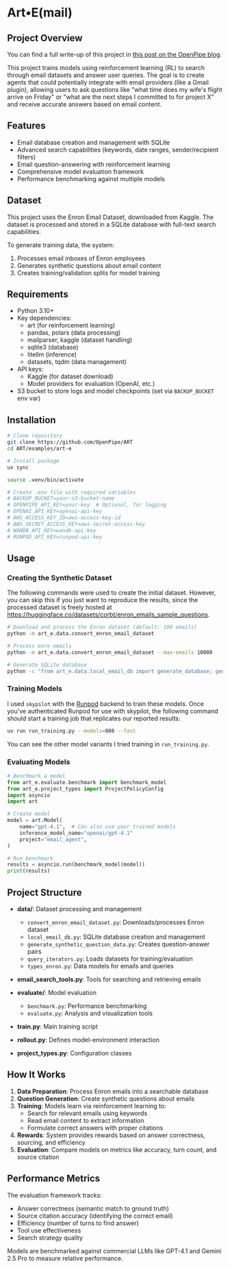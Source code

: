 # Art•E(mail)

## Project Overview

You can find a full write-up of this project in [this post on the OpenPipe blog](https://openpipe.ai/blog/art-e-mail-agent).

This project trains models using reinforcement learning (RL) to search through email datasets and answer user queries. The goal is to create agents that could potentially integrate with email providers (like a Gmail plugin), allowing users to ask questions like "what time does my wife's flight arrive on Friday" or "what are the next steps I committed to for project X" and receive accurate answers based on email content.

## Features

- Email database creation and management with SQLite
- Advanced search capabilities (keywords, date ranges, sender/recipient filters)
- Email question-answering with reinforcement learning
- Comprehensive model evaluation framework
- Performance benchmarking against multiple models

## Dataset

This project uses the Enron Email Dataset, downloaded from Kaggle. The dataset is processed and stored in a SQLite database with full-text search capabilities.

To generate training data, the system:

1. Processes email inboxes of Enron employees
2. Generates synthetic questions about email content
3. Creates training/validation splits for model training

## Requirements

- Python 3.10+
- Key dependencies:
  - art (for reinforcement learning)
  - pandas, polars (data processing)
  - mailparser, kaggle (dataset handling)
  - sqlite3 (database)
  - litellm (inference)
  - datasets, tqdm (data management)
- API keys:
  - Kaggle (for dataset download)
  - Model providers for evaluation (OpenAI, etc.)
- S3 bucket to store logs and model checkpoints (set via `BACKUP_BUCKET` env var)

## Installation

```bash
# Clone repository
git clone https://github.com/OpenPipe/ART
cd ART/examples/art-e

# Install package
uv sync

source .venv/bin/activate

# Create .env file with required variables
# BACKUP_BUCKET=your-s3-bucket-name
# OPENPIPE_API_KEY=your-key  # Optional, for logging
# OPENAI_API_KEY=openai-api-key
# AWS_ACCESS_KEY_ID=aws-access-key-id
# AWS_SECRET_ACCESS_KEY=aws-secret-access-key
# WANDB_API_KEY=wandb-api-key
# RUNPOD_API_KEY=runpod-api-key
```

## Usage

### Creating the Synthetic Dataset

The following commands were used to create the initial dataset. However, you can skip this if you just want to reproduce the results, since the processed dataset is freely hosted at https://huggingface.co/datasets/corbt/enron_emails_sample_questions.

```bash
# Download and process the Enron dataset (default: 100 emails)
python -m art_e.data.convert_enron_email_dataset

# Process more emails
python -m art_e.data.convert_enron_email_dataset --max-emails 10000

# Generate SQLite database
python -c "from art_e.data.local_email_db import generate_database; generate_database(overwrite=True)"
```

### Training Models

I used `skypilot` with the [Runpod](https://www.runpod.io/) backend to train these models. Once you've authenticated Runpod for use with skypilot, the following command should start a training job that replicates our reported results:

```bash
uv run run_training.py --models=008 --fast
```

You can see the other model variants I tried training in `run_training.py`.

### Evaluating Models

```python
# Benchmark a model
from art_e.evaluate.benchmark import benchmark_model
from art_e.project_types import ProjectPolicyConfig
import asyncio
import art

# Create model
model = art.Model(
    name="gpt-4.1",  # Can also use your trained models
    inference_model_name="openai/gpt-4.1"
    project="email_agent",
)

# Run benchmark
results = asyncio.run(benchmark_model(model))
print(results)
```

## Project Structure

- **data/**: Dataset processing and management

  - `convert_enron_email_dataset.py`: Downloads/processes Enron dataset
  - `local_email_db.py`: SQLite database creation and management
  - `generate_synthetic_question_data.py`: Creates question-answer pairs
  - `query_iterators.py`: Loads datasets for training/evaluation
  - `types_enron.py`: Data models for emails and queries

- **email_search_tools.py**: Tools for searching and retrieving emails

- **evaluate/**: Model evaluation

  - `benchmark.py`: Performance benchmarking
  - `evaluate.py`: Analysis and visualization tools

- **train.py**: Main training script

- **rollout.py**: Defines model-environment interaction

- **project_types.py**: Configuration classes

## How It Works

1. **Data Preparation**: Process Enron emails into a searchable database
2. **Question Generation**: Create synthetic questions about emails
3. **Training**: Models learn via reinforcement learning to:
   - Search for relevant emails using keywords
   - Read email content to extract information
   - Formulate correct answers with proper citations
4. **Rewards**: System provides rewards based on answer correctness, sourcing, and efficiency
5. **Evaluation**: Compare models on metrics like accuracy, turn count, and source citation

## Performance Metrics

The evaluation framework tracks:

- Answer correctness (semantic match to ground truth)
- Source citation accuracy (identifying the correct email)
- Efficiency (number of turns to find answer)
- Tool use effectiveness
- Search strategy quality

Models are benchmarked against commercial LLMs like GPT-4.1 and Gemini 2.5 Pro to measure relative performance.
